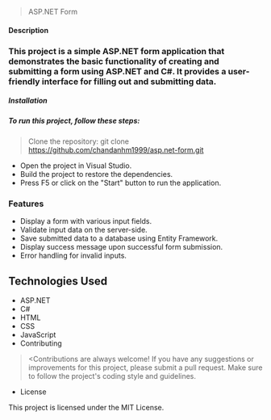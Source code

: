 > ASP.NET Form
#### Description

### This project is a simple ASP.NET form application that demonstrates the basic functionality of creating and submitting a form using ASP.NET and C#. It provides a user-friendly interface for filling out and submitting data.

##### Installation

##### To run this project, follow these steps:

> Clone the repository: git clone https://github.com/chandanhm1999/asp.net-form.git

* Open the project in Visual Studio.
* Build the project to restore the dependencies.
* Press F5 or click on the "Start" button to run the application.
  
### Features
* Display a form with various input fields.
* Validate input data on the server-side.
* Save submitted data to a database using Entity Framework.
* Display success message upon successful form submission.
* Error handling for invalid inputs.

##  Technologies Used
* ASP.NET
* C#
* HTML
* CSS
* JavaScript
* Contributing

> <Contributions are always welcome! If you have any suggestions or improvements for this project, please submit a pull request. Make sure to follow the project's coding style and guidelines.

* License

This project is licensed under the MIT License.
